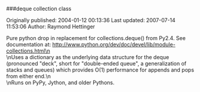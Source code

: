 ###deque collection class

Originally published: 2004-01-12 00:13:36
Last updated: 2007-07-14 11:53:06
Author: Raymond Hettinger

Pure python drop in replacement for collections.deque() from Py2.4.  See documentation at:  http://www.python.org/dev/doc/devel/lib/module-collections.html\n<br>\nUses a dictionary as the underlying data structure for the deque (pronounced "deck", short for "double-ended queue", a generalization of stacks and queues) which provides O(1) performance for appends and pops from either end.\n<br>\nRuns on PyPy, Jython, and older Pythons.